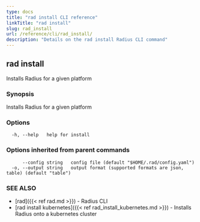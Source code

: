 ```yaml
---
type: docs
title: "rad install CLI reference"
linkTitle: "rad install"
slug: rad_install
url: /reference/cli/rad_install/
description: "Details on the rad install Radius CLI command"
---
```

## rad install

Installs Radius for a given platform

### Synopsis

Installs Radius for a given platform

### Options

```
  -h, --help   help for install
```

### Options inherited from parent commands

```
      --config string   config file (default "$HOME/.rad/config.yaml")
  -o, --output string   output format (supported formats are json, table) (default "table")
```

### SEE ALSO

* [rad]({{< ref rad.md >}}) - Radius CLI
* [rad install kubernetes]({{< ref rad_install_kubernetes.md >}}) - Installs Radius onto a kubernetes cluster
